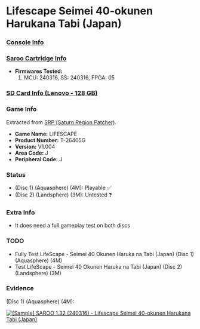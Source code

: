 # Lifescape Seimei 40-okunen Harukana Tabi (Japan)

### [Console Info](../../../../Info/Consoles/VA13/README.md)

### [Saroo Cartridge Info](../../../../Info/Cartridges/RetroGameParadiseStore/1.32F/README.md)

- <b>Firmwares Tested:</b>
  1. MCU: 240316, SS: 240316, FPGA: 05

### [SD Card Info (Lenovo - 128 GB)](../../../../Info/SdCards/Lenovo/128GB/README.md)

### Game Info

Extracted from [SRP (Saturn Region Patcher)](https://segaxtreme.net/resources/saturn-region-patcher.81/download).

- <b>Game Name:</b> LIFESCAPE
- <b>Product Number:</b> T-26405G
- <b>Version:</b> V1.004
- <b>Area Code:</b> J
- <b>Peripheral Code:</b> J

### Status

- (Disc 1) (Aquasphere) (4M): Playable :white_check_mark:
- (Disc 2) (Landsphere) (3M): Untested :question:

### Extra Info

- It does need a full gameplay test on both discs

### TODO

- Fully Test LifeScape - Seimei 40 Okunen Haruka na Tabi (Japan) (Disc 1) (Aquasphere) (4M)
- Test LifeScape - Seimei 40 Okunen Haruka na Tabi (Japan) (Disc 2) (Landsphere) (3M)

### Evidence

(Disc 1) (Aquasphere) (4M):

[![[Sample] SAROO 1.32 (240316) - Lifescape Seimei 40-okunen Harukana Tabi (Japan)](https://img.youtube.com/vi/KgsHa74CfmQ/0.jpg)](https://www.youtube.com/watch?v=KgsHa74CfmQ)
